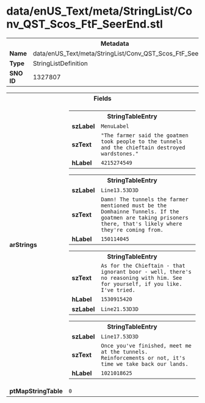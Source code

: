 <h1>data/enUS_Text/meta/StringList/Conv_QST_Scos_FtF_SeerEnd.stl</h1><table><tr><th colspan="100%">Metadata</th></tr><tr><td><b>Name</b></td><td>data/enUS_Text/meta/StringList/Conv_QST_Scos_FtF_SeerEnd.stl</td></tr><tr><td><b>Type</b></td><td>StringListDefinition</td></tr><tr><td><b>SNO ID</b></td><td>1327807</td></tr></table>

<table><tr><th colspan="100%">Fields</th></tr><tr><td><b>arStrings</b></td><td><table><tr><th colspan="100%">StringTableEntry</th></tr><tr><td><b>szLabel</b></td><td><code>MenuLabel</code></td></tr><tr><td><b>szText</b></td><td><code>"The farmer said the goatmen took people to the tunnels and the chieftain destroyed wardstones."</code></td></tr><tr><td><b>hLabel</b></td><td><code>4215274549</code></td></tr></table>


<table><tr><th colspan="100%">StringTableEntry</th></tr><tr><td><b>szLabel</b></td><td><code>Line13.53D3D</code></td></tr><tr><td><b>szText</b></td><td><code>Damn! The tunnels the farmer mentioned must be the Domhainne Tunnels. If the goatmen are taking prisoners there, that's likely where they're coming from.</code></td></tr><tr><td><b>hLabel</b></td><td><code>150114045</code></td></tr></table>


<table><tr><th colspan="100%">StringTableEntry</th></tr><tr><td><b>szText</b></td><td><code>As for the Chieftain - that ignorant boor - well, there's no reasoning with him. See for yourself, if you like. I've tried.</code></td></tr><tr><td><b>hLabel</b></td><td><code>1530915420</code></td></tr><tr><td><b>szLabel</b></td><td><code>Line21.53D3D</code></td></tr></table>


<table><tr><th colspan="100%">StringTableEntry</th></tr><tr><td><b>szLabel</b></td><td><code>Line17.53D3D</code></td></tr><tr><td><b>szText</b></td><td><code>Once you've finished, meet me at the tunnels. Reinforcements or not, it's time we take back our lands.</code></td></tr><tr><td><b>hLabel</b></td><td><code>1021018625</code></td></tr></table>


</td></tr><tr><td><b>ptMapStringTable</b></td><td><code>0</code></td></tr></table>

